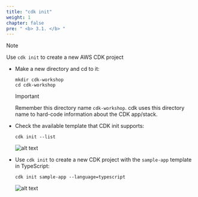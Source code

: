 ```yaml
---
title: "cdk init"
weight: 1
chapter: false
pre: " <b> 3.1. </b> "
---
```


> [!NOTE]
> Use `cdk init` to create a new AWS CDK project

- Make a new directory and cd to it:

  ```shell
  mkdir cdk-workshop
  cd cdk-workshop
  ```

  > [!IMPORTANT]
  > Remember this directory name `cdk-workshop`. cdk uses this directory name to hard-code information about the CDK app/stack.

- Check the available template that CDK init supports:

  ```shell
  cdk init --list
  ```

  ![alt text](/images/workshop-4/cdk--init--list-templates.png)

- Use `cdk init` to create a new CDK project with the `sample-app` template in TypeScript:

  ```shell
  cdk init sample-app --language=typescript
  ```

  ![alt text](/images/workshop-4/cdk--init--sample-app.png)
